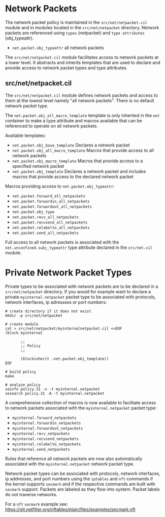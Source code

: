 # Network Packets

The network packet policy is maintained in the `src/net/netpacket.cil`
module and in modules located in the `src/net/netpacket` directory.
Network packets are referenced using `types` (netpacket) and
`type attributes` (obj_typeattr).

* `net.packet.obj_typeattr` all network packets

The `src/net/netpacket.cil` module facilitates access to network
packets at a lower level. It abstracts and inherits templates that
are used to declare and provide access to network packet types and
type attributes.

## src/net/netpacket.cil

The `src/net/netpacket.cil` module defines network packets and access
to them at the lowest level namely "all network packets". There is no
default network packet type.

The `net.packet.obj_all_macro_template` template is only inherited in
the `net` container to make a type attribute and macros available that
can be referenced to operate on all network packets.

Available templates:

* `net.packet.obj_base_template` Declares a network packet
* `net.packet.obj_all_macro_template` Macros that provide access to
all network packets
* `net.packet.obj_macro_template` Macros that provide access to
a specified network packet
* `net.packet.obj_template` Declares a network packet and includes
macros that provide access to the declared network packet

Macros providing access to `net.packet.obj_typeattr`:

* `net.packet.forward_all_netpackets`
* `net.packet.forwardin_all_netpackets`
* `net.packet.forwardout_all_netpackets`
* `net.packet.obj_type`
* `net.packet.recv_all_netpackets`
* `net.packet.recvsend_all_netpackets`
* `net.packet.relabelto_all_netpackets`
* `net.packet.send_all_netpackets`

Full access to all network packets is associated with the
`net.unconfined.subj_typeattr` type attribute declared in the
`src/net.cil` module.

# Private Network Packet Types

Private types to be associated with network packets are to be declared
in a `src/net/netpacket` directory. If you would for
example want to declare a private `myinternal.netpacket` packet type
to be associated with protocols, network interfaces, ip adressses or
port numbers:

```
# create directory if it does not exist
mkdir -p src/net/netpacket

# create module
cat > src/net/netpacket/myinternalnetpacket.cil <<EOF
(block myinternal

       ;;
       ;; Policy
       ;;

       (blockinherit .net.packet.obj_template))
EOF

# build policy
make

# analyze policy
seinfo policy.31 -x -t myinternal.netpacket
sesearch policy.31 -A -t myinternal.netpacket
```
A comprehensive collection of macros is now available to facilitate
access to network packets associated with the `myinternal.netpacket`
packet type:

* `myinternal.forward_netpackets`
* `myinternal.forwardin_netpackets`
* `myinternal.forwardout_netpackets`
* `myinternal.recv_netpackets`
* `myinternal.recvsend_netpackets`
* `myinternal.relabelto_netpackets`
* `myinternal.send_netpackets`

Rules that reference all network packets are now also automatically
associated with the `myinternal.netpacket` network packet type.

Network packet types can be associated with protocols,
network interfaces, ip addresses, and port numbers using the
`iptables` and `nft` commands if the kernel supports `secmark` and if
the respective commands are built with `secmark` support. Packets are
labeled as they flow into system. Packet labels do not traverse
networks.

For a `nft` `secmark` example see:
<https://git.netfilter.org/nftables/plain/files/examples/secmark.nft>
